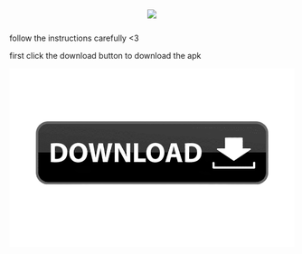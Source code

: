 <h1 align="center">
<img src="https://readme-typing-svg.herokuapp.com/?lines=Hola,+amigos!+👋;This+is+justin+x3....;by+using+this+website+;you'll+be+able+to+download;the+old+pubg+mobile&center=true&size=30">
  </a>
</h1>

follow the instructions carefully <3



first click the download button to download the apk

<code><a href="https://www.mediafire.com/file/cjlm7fof6qudym8/Battlegrounds_India.apk/file" title="apk file"><img  src="Images/download.png"></a></code>          


